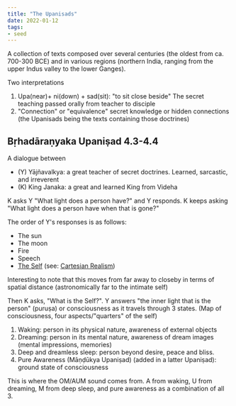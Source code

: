 ```yaml
---
title: "The Upanisads"
date: 2022-01-12
tags:
- seed
---
```


A collection of texts composed over several centuries (the oldest from ca. 700-300 BCE) and in various regions (northern India, ranging from the upper Indus valley to the lower Ganges).

Two interpretations
1. Upa(near)+ ni(down) + sad(sit): "to sit close beside" The secret teaching passed orally from teacher to disciple
2. "Connection" or "equivalence" secret knowledge or hidden connections (the Upanisads being the texts containing those doctrines)

## Bṛhadāraṇyaka Upaniṣad 4.3-4.4
A dialogue between
- (Y) Yājñavalkya: a great teacher of secret doctrines. Learned, sarcastic, and irreverent
- (K) King Janaka: a great and learned King from Videha

K asks Y "What light does a person have?" and Y responds. K keeps asking "What light does a person have when that is gone?"

The order of Y's responses is as follows:
- The sun
- The moon
- Fire
- Speech
- [The Self](thoughts/the%20Self.md) (see: [Cartesian Realism](thoughts/Descartes'%20Meditations.md))

Interesting to note that this moves from far away to closeby in terms of spatial distance (astronomically far to the intimate self)

Then K asks, "What is the Self?". Y answers "the inner light that is the person" (puruṣa) or consciousness as it travels through 3 states. (Map of consciousness, four aspects/"quarters" of the self)
1. Waking: person in its physical nature, awareness of external objects
2. Dreaming: person in its mental nature, awareness of dream images (mental impressions, memories)
3. Deep and dreamless sleep: person beyond desire, peace and bliss.
4. Pure Awareness (Māṇḍūkya Upaniṣad) (added in a latter Upaniṣad): ground state of consciousness

This is where the OM/AUM sound comes from. A from waking, U from dreaming, M from deep sleep, and pure awareness as a combination of all 3.